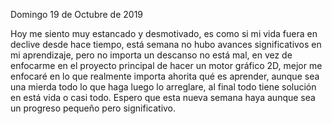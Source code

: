 Domingo 19 de Octubre de 2019

Hoy me siento muy estancado y desmotivado, es como si mi vida fuera en declive desde hace tiempo, 
está semana no hubo avances significativos en mi aprendizaje, pero no importa un descanso no está mal,
en vez de enfocarme en el proyecto principal de hacer un motor gráfico 2D, mejor me enfocaré en lo que 
realmente importa ahorita qué es aprender, aunque sea una mierda todo lo que haga luego lo arreglare, al 
final todo tiene solución en está vida o casi todo. Espero que esta nueva semana haya aunque sea un progreso 
pequeño pero significativo.